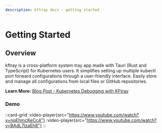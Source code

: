 ```yaml
---
description: kftray docs - getting started
---
```





# Getting Started

  <h2>Overview</h2>
  <p>kftray is a cross-platform system tray app made with Tauri (Rust and TypeScript) for Kubernetes users. It simplifies setting up multiple kubectl port forward configurations through a user-friendly interface. Easily store and manage all configurations from local files or GitHub repositories.</p>
    <p><strong>Learn More:</strong> <a href="https://kftray.hashnode.dev/kubernetes-debugging-handling-multiple-kubectl-port-forward-from-tray">Blog Post - Kubernetes Debugging with KFtray</a></p>

### Demo


::card-grid
  :video-player{src="https://www.youtube.com/watch?v=nqEhmcKeCc4"}
  :video-player{src="https://www.youtube.com/watch?v=BAdL7IzaEh8"}
::


